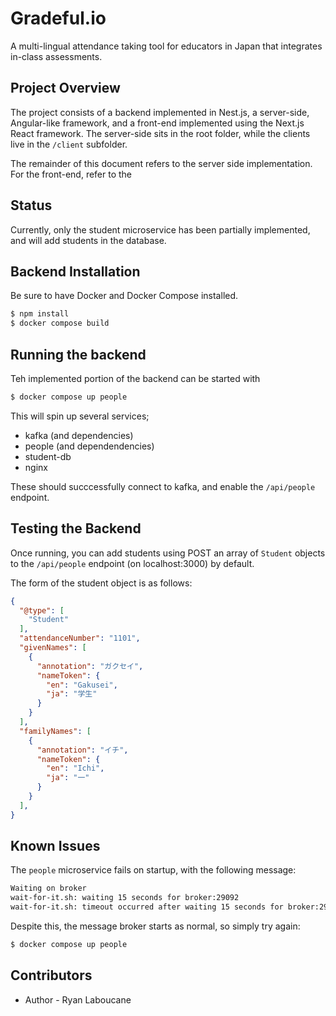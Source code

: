 # Gradeful.io

A multi-lingual attendance taking tool for educators in Japan that integrates in-class assessments.

## Project Overview

The project consists of a backend implemented in Nest.js, a server-side, Angular-like framework, and a front-end implemented using the Next.js React framework. The server-side sits in the root folder, while the clients live in the `/client` subfolder.

The remainder of this document refers to the server side implementation. For the front-end, refer to the

## Status

Currently, only the student microservice has been partially implemented, and will add students in the database.

## Backend Installation

Be sure to have Docker and Docker Compose installed.

```bash
$ npm install
$ docker compose build
```

## Running the backend

Teh implemented portion of the backend can be started with

```bash
$ docker compose up people
```

This will spin up several services;

- kafka (and dependencies)
- people (and dependendencies)
- student-db
- nginx

These should succcessfully connect to kafka, and enable the `/api/people` endpoint.

## Testing the Backend

Once running, you can add students using POST an array of `Student` objects to the `/api/people` endpoint (on localhost:3000) by default.

The form of the student object is as follows:

```json
{
  "@type": [
    "Student"
  ],
  "attendanceNumber": "1101",
  "givenNames": [
    {
      "annotation": "ガクセイ",
      "nameToken": {
        "en": "Gakusei",
        "ja": "学生"
      }
    }
  ],
  "familyNames": [
    {
      "annotation": "イチ",
      "nameToken": {
        "en": "Ichi",
        "ja": "一"
      }
    }
  ],
}
```

## Known Issues

The `people` microservice fails on startup, with the following message:

```bash
Waiting on broker
wait-for-it.sh: waiting 15 seconds for broker:29092
wait-for-it.sh: timeout occurred after waiting 15 seconds for broker:29092
```

Despite this, the message broker starts as normal, so simply try again:

```bash
$ docker compose up people
```

## Contributors

- Author - Ryan Laboucane
